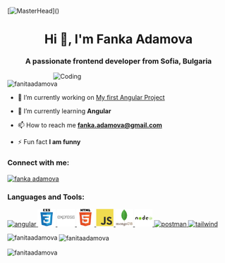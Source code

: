[![MasterHead](https://1.bp.blogspot.com/-7A4WynwLsM...)]()
<h1 align="center">Hi 👋, I'm Fanka Adamova</h1>
<h3 align="center">A passionate frontend developer from Sofia, Bulgaria</h3>

<img align="right" alt="Coding" width="400" src="https://encrypted-tbn0.gstatic.com/images?q=tbn:ANd9GcQsGc9AltzgXeDCjCjGgEHDrieosWwdkKL5xA&usqp=CAU" >

<p align="left"> <img src="https://komarev.com/ghpvc/?username=fanitaadamova&label=Profile%20views&color=0e75b6&style=flat" alt="fanitaadamova" /> </p>

- 🔭 I’m currently working on [My first Angular Project](https://github.com/fanitaadamova/My-personal-Angular-Project-Softuni.git)

- 🌱 I’m currently learning **Angular**

- 📫 How to reach me **fanka.adamova@gmail.com**

- ⚡ Fun fact **I am funny**

<h3 align="left">Connect with me:</h3>
<p align="left">
<a href="https://linkedin.com/in/fanka adamova" target="blank"><img align="center" src="https://raw.githubusercontent.com/rahuldkjain/github-profile-readme-generator/master/src/images/icons/Social/linked-in-alt.svg" alt="fanka adamova" height="30" width="40" /></a>
</p>

<h3 align="left">Languages and Tools:</h3>
<p align="left"> <a href="https://angular.io" target="_blank" rel="noreferrer"> <img src="https://angular.io/assets/images/logos/angular/angular.svg" alt="angular" width="40" height="40"/> </a> <a href="https://www.w3schools.com/css/" target="_blank" rel="noreferrer"> <img src="https://raw.githubusercontent.com/devicons/devicon/master/icons/css3/css3-original-wordmark.svg" alt="css3" width="40" height="40"/> </a> <a href="https://expressjs.com" target="_blank" rel="noreferrer"> <img src="https://raw.githubusercontent.com/devicons/devicon/master/icons/express/express-original-wordmark.svg" alt="express" width="40" height="40"/> </a> <a href="https://www.w3.org/html/" target="_blank" rel="noreferrer"> <img src="https://raw.githubusercontent.com/devicons/devicon/master/icons/html5/html5-original-wordmark.svg" alt="html5" width="40" height="40"/> </a> <a href="https://developer.mozilla.org/en-US/docs/Web/JavaScript" target="_blank" rel="noreferrer"> <img src="https://raw.githubusercontent.com/devicons/devicon/master/icons/javascript/javascript-original.svg" alt="javascript" width="40" height="40"/> </a> <a href="https://www.mongodb.com/" target="_blank" rel="noreferrer"> <img src="https://raw.githubusercontent.com/devicons/devicon/master/icons/mongodb/mongodb-original-wordmark.svg" alt="mongodb" width="40" height="40"/> </a> <a href="https://nodejs.org" target="_blank" rel="noreferrer"> <img src="https://raw.githubusercontent.com/devicons/devicon/master/icons/nodejs/nodejs-original-wordmark.svg" alt="nodejs" width="40" height="40"/> </a> <a href="https://postman.com" target="_blank" rel="noreferrer"> <img src="https://www.vectorlogo.zone/logos/getpostman/getpostman-icon.svg" alt="postman" width="40" height="40"/> </a> <a href="https://tailwindcss.com/" target="_blank" rel="noreferrer"> <img src="https://www.vectorlogo.zone/logos/tailwindcss/tailwindcss-icon.svg" alt="tailwind" width="40" height="40"/> </a> </p>

<p><img align="left" src="https://github-readme-stats.vercel.app/api/top-langs?username=fanitaadamova&show_icons=true&locale=en&layout=compact" alt="fanitaadamova" /></p>

<p>&nbsp;<img align="center" src="https://github-readme-stats.vercel.app/api?username=fanitaadamova&show_icons=true&locale=en" alt="fanitaadamova" /></p>

<p><img align="center" src="https://github-readme-streak-stats.herokuapp.com/?user=fanitaadamova&" alt="fanitaadamova" /></p>
